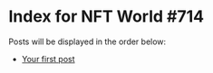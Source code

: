 # Index for NFT World #714
Posts will be displayed in the order below:

- [Your first post](./001-first.md)

